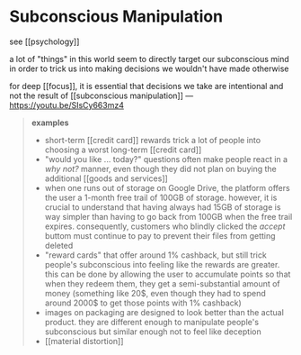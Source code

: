 # Subconscious Manipulation

see [[psychology]]

a lot of "things" in this world seem to directly target our subconscious mind in order to trick us into making decisions we wouldn't have made otherwise

for deep [[focus]], it is essential that decisions we take are intentional and not the result of [[subconscious manipulation]] &mdash; <https://youtu.be/SIsCy663mz4>

> **examples**
>
> - short-term [[credit card]] rewards trick a lot of people into choosing a worst long-term [[credit card]]
> - "would you like ... today?" questions often make people react in a _why not?_ manner, even though they did not plan on buying the additional [[goods and services]]
> - when one runs out of storage on Google Drive, the platform offers the user a 1-month free trail of 100GB of storage. however, it is crucial to understand that having always had 15GB of storage is way simpler than having to go back from 100GB when the free trail expires. consequently, customers who blindly clicked the _accept_ buttom must continue to pay to prevent their files from getting deleted
> - "reward cards" that offer around 1% cashback, but still trick people's subconscious into feeling like the rewards are greater. this can be done by allowing the user to accumulate points so that when they redeem them, they get a semi-substantial amount of money (something like 20\$, even though they had to spend around 2000\$ to get those points with 1% cashback)
> - images on packaging are designed to look better than the actual product. they are different enough to manipulate people's subconscious but similar enough not to feel like deception
> - [[material distortion]]
